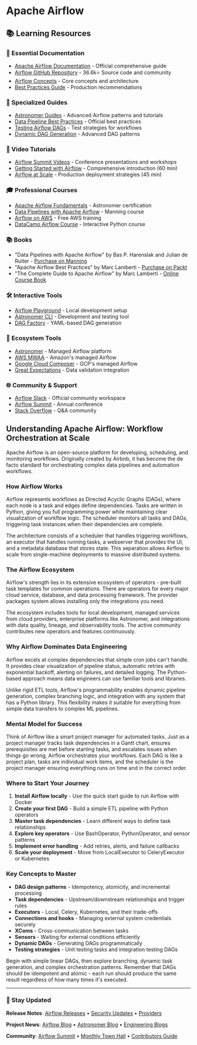 # Apache Airflow

## 📚 Learning Resources

### 📖 Essential Documentation
- [Apache Airflow Documentation](https://airflow.apache.org/docs/) - Official comprehensive guide
- [Airflow GitHub Repository](https://github.com/apache/airflow) - 36.6k⭐ Source code and community
- [Airflow Concepts](https://airflow.apache.org/docs/apache-airflow/stable/concepts.html) - Core concepts and architecture
- [Best Practices Guide](https://airflow.apache.org/docs/apache-airflow/stable/best-practices.html) - Production recommendations

### 📝 Specialized Guides
- [Astronomer Guides](https://www.astronomer.io/guides/) - Advanced Airflow patterns and tutorials
- [Data Pipeline Best Practices](https://airflow.apache.org/docs/apache-airflow/stable/best-practices.html) - Official best practices
- [Testing Airflow DAGs](https://www.astronomer.io/guides/testing-airflow/) - Test strategies for workflows
- [Dynamic DAG Generation](https://airflow.apache.org/docs/apache-airflow/stable/howto/dynamic-dag-generation.html) - Advanced DAG patterns

### 🎥 Video Tutorials
- [Airflow Summit Videos](https://airflowsummit.org/videos/) - Conference presentations and workshops
- [Getting Started with Airflow](https://www.youtube.com/watch?v=AHMm1wfGuHE) - Comprehensive introduction (60 min)
- [Airflow at Scale](https://www.youtube.com/watch?v=kMDIbsZzJu8) - Production deployment strategies (45 min)

### 🎓 Professional Courses
- [Apache Airflow Fundamentals](https://academy.astronomer.io/astronomer-certification-apache-airflow-fundamentals) - Astronomer certification
- [Data Pipelines with Apache Airflow](https://www.manning.com/books/data-pipelines-with-apache-airflow) - Manning course
- [Airflow on AWS](https://explore.skillbuilder.aws/learn/course/external/view/elearning/10048/amazon-managed-workflows-for-apache-airflow-mwaa-getting-started) - Free AWS training
- [DataCamp Airflow Course](https://www.datacamp.com/courses/introduction-to-apache-airflow-in-python) - Interactive Python course

### 📚 Books
- "Data Pipelines with Apache Airflow" by Bas P. Harenslak and Julian de Ruiter - [Purchase on Manning](https://www.manning.com/books/data-pipelines-with-apache-airflow)
- "Apache Airflow Best Practices" by Marc Lamberti - [Purchase on Packt](https://www.packtpub.com/product/apache-airflow-best-practices/9781801077119)
- "The Complete Guide to Apache Airflow" by Marc Lamberti - [Online Course Book](https://marclamberti.com/courses/)

### 🛠️ Interactive Tools
- [Airflow Playground](https://airflow.apache.org/docs/apache-airflow/stable/start.html) - Local development setup
- [Astronomer CLI](https://www.astronomer.io/docs/astro/cli/overview) - Development and testing tool
- [DAG Factory](https://github.com/ajbosco/dag-factory) - YAML-based DAG generation

### 🚀 Ecosystem Tools
- [Astronomer](https://www.astronomer.io/) - Managed Airflow platform
- [AWS MWAA](https://aws.amazon.com/managed-workflows-for-apache-airflow/) - Amazon's managed Airflow
- [Google Cloud Composer](https://cloud.google.com/composer) - GCP's managed Airflow
- [Great Expectations](https://greatexpectations.io/) - Data validation integration

### 🌐 Community & Support
- [Airflow Slack](https://apache-airflow-slack.herokuapp.com/) - Official community workspace
- [Airflow Summit](https://airflowsummit.org/) - Annual conference
- [Stack Overflow](https://stackoverflow.com/questions/tagged/airflow) - Q&A community

## Understanding Apache Airflow: Workflow Orchestration at Scale

Apache Airflow is an open-source platform for developing, scheduling, and monitoring workflows. Originally created by Airbnb, it has become the de facto standard for orchestrating complex data pipelines and automation workflows.

### How Airflow Works
Airflow represents workflows as Directed Acyclic Graphs (DAGs), where each node is a task and edges define dependencies. Tasks are written in Python, giving you full programming power while maintaining clear visualization of workflow logic. The scheduler monitors all tasks and DAGs, triggering task instances when their dependencies are complete.

The architecture consists of a scheduler that handles triggering workflows, an executor that handles running tasks, a webserver that provides the UI, and a metadata database that stores state. This separation allows Airflow to scale from single-machine deployments to massive distributed systems.

### The Airflow Ecosystem
Airflow's strength lies in its extensive ecosystem of operators - pre-built task templates for common operations. There are operators for every major cloud service, database, and data processing framework. The provider packages system allows installing only the integrations you need.

The ecosystem includes tools for local development, managed services from cloud providers, enterprise platforms like Astronomer, and integrations with data quality, lineage, and observability tools. The active community contributes new operators and features continuously.

### Why Airflow Dominates Data Engineering
Airflow excels at complex dependencies that simple cron jobs can't handle. It provides clear visualization of pipeline status, automatic retries with exponential backoff, alerting on failures, and detailed logging. The Python-based approach means data engineers can use familiar tools and libraries.

Unlike rigid ETL tools, Airflow's programmability enables dynamic pipeline generation, complex branching logic, and integration with any system that has a Python library. This flexibility makes it suitable for everything from simple data transfers to complex ML pipelines.

### Mental Model for Success
Think of Airflow like a smart project manager for automated tasks. Just as a project manager tracks task dependencies in a Gantt chart, ensures prerequisites are met before starting tasks, and escalates issues when things go wrong, Airflow orchestrates your workflows. Each DAG is like a project plan, tasks are individual work items, and the scheduler is the project manager ensuring everything runs on time and in the correct order.

### Where to Start Your Journey
1. **Install Airflow locally** - Use the quick start guide to run Airflow with Docker
2. **Create your first DAG** - Build a simple ETL pipeline with Python operators
3. **Master task dependencies** - Learn different ways to define task relationships
4. **Explore key operators** - Use BashOperator, PythonOperator, and sensor patterns
5. **Implement error handling** - Add retries, alerts, and failure callbacks
6. **Scale your deployment** - Move from LocalExecutor to CeleryExecutor or Kubernetes

### Key Concepts to Master
- **DAG design patterns** - Idempotency, atomicity, and incremental processing
- **Task dependencies** - Upstream/downstream relationships and trigger rules
- **Executors** - Local, Celery, Kubernetes, and their trade-offs
- **Connections and hooks** - Managing external system credentials securely
- **XComs** - Cross-communication between tasks
- **Sensors** - Waiting for external conditions efficiently
- **Dynamic DAGs** - Generating DAGs programmatically
- **Testing strategies** - Unit testing tasks and integration testing DAGs

Begin with simple linear DAGs, then explore branching, dynamic task generation, and complex orchestration patterns. Remember that DAGs should be idempotent and atomic - each run should produce the same result regardless of how many times it's executed.

---

### 📡 Stay Updated

**Release Notes**: [Airflow Releases](https://github.com/apache/airflow/releases) • [Security Updates](https://airflow.apache.org/docs/apache-airflow/stable/security.html) • [Providers](https://airflow.apache.org/docs/apache-airflow-providers/packages-ref.html)

**Project News**: [Airflow Blog](https://airflow.apache.org/blog/) • [Astronomer Blog](https://www.astronomer.io/blog/) • [Engineering Blogs](https://medium.com/tag/apache-airflow)

**Community**: [Airflow Summit](https://airflowsummit.org/) • [Monthly Town Hall](https://airflow.apache.org/community/) • [Contributors Guide](https://github.com/apache/airflow/blob/main/CONTRIBUTING.rst)